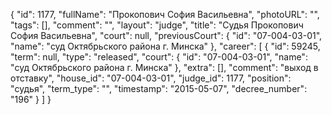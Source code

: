 {
    "id": 1177,
    "fullName": "Прокопович София Васильевна",
    "photoURL": "",
    "tags": [],
    "comment": "",
    "layout": "judge",
    "title": "Судья Прокопович София Васильевна",
    "court": null,
    "previousCourt": {
        "id": "07-004-03-01",
        "name": "суд Октябрьского района г. Минска"
    },
    "career": [
        {
            "id": 59245,
            "term": null,
            "type": "released",
            "court": {
                "id": "07-004-03-01",
                "name": "суд Октябрьского района г. Минска"
            },
            "extra": [],
            "comment": "выход в отставку",
            "house_id": "07-004-03-01",
            "judge_id": 1177,
            "position": "судья",
            "term_type": "",
            "timestamp": "2015-05-07",
            "decree_number": "196"
        }
    ]
}